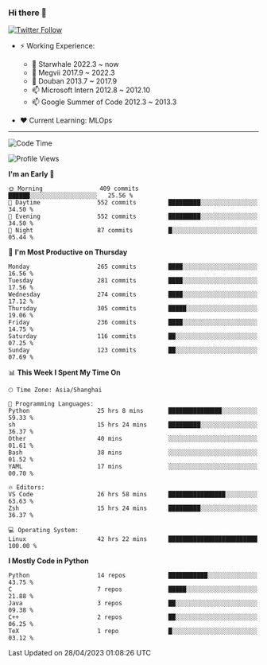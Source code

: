 ### Hi there 👋

[![Twitter Follow](https://img.shields.io/twitter/follow/tianweidut?style=social)](https://twitter.com/tianweidut)

- ⚡ Working Experience:
  - 🔭 Starwhale 2022.3 ~ now
  - 🌱 Megvii 2017.9 ~ 2022.3
  - 🌱 Douban 2013.7 ~ 2017.9
  - 📫 Microsoft Intern 2012.8 ~ 2012.10
  - 📫 Google Summer of Code 2012.3 ~ 2013.3

- ❤️ Current Learning: MLOps

---
<!--START_SECTION:waka-->
![Code Time](http://img.shields.io/badge/Code%20Time-3%2C985%20hrs%2044%20mins-blue)

![Profile Views](http://img.shields.io/badge/Profile%20Views-0-blue)

**I'm an Early 🐤** 

```text
🌞 Morning                409 commits         ██████░░░░░░░░░░░░░░░░░░░   25.56 % 
🌆 Daytime                552 commits         █████████░░░░░░░░░░░░░░░░   34.50 % 
🌃 Evening                552 commits         █████████░░░░░░░░░░░░░░░░   34.50 % 
🌙 Night                  87 commits          █░░░░░░░░░░░░░░░░░░░░░░░░   05.44 % 
```
📅 **I'm Most Productive on Thursday** 

```text
Monday                   265 commits         ████░░░░░░░░░░░░░░░░░░░░░   16.56 % 
Tuesday                  281 commits         ████░░░░░░░░░░░░░░░░░░░░░   17.56 % 
Wednesday                274 commits         ████░░░░░░░░░░░░░░░░░░░░░   17.12 % 
Thursday                 305 commits         █████░░░░░░░░░░░░░░░░░░░░   19.06 % 
Friday                   236 commits         ████░░░░░░░░░░░░░░░░░░░░░   14.75 % 
Saturday                 116 commits         ██░░░░░░░░░░░░░░░░░░░░░░░   07.25 % 
Sunday                   123 commits         ██░░░░░░░░░░░░░░░░░░░░░░░   07.69 % 
```


📊 **This Week I Spent My Time On** 

```text
🕑︎ Time Zone: Asia/Shanghai

💬 Programming Languages: 
Python                   25 hrs 8 mins       ███████████████░░░░░░░░░░   59.33 % 
sh                       15 hrs 24 mins      █████████░░░░░░░░░░░░░░░░   36.37 % 
Other                    40 mins             ░░░░░░░░░░░░░░░░░░░░░░░░░   01.61 % 
Bash                     38 mins             ░░░░░░░░░░░░░░░░░░░░░░░░░   01.52 % 
YAML                     17 mins             ░░░░░░░░░░░░░░░░░░░░░░░░░   00.70 % 

🔥 Editors: 
VS Code                  26 hrs 58 mins      ████████████████░░░░░░░░░   63.63 % 
Zsh                      15 hrs 24 mins      █████████░░░░░░░░░░░░░░░░   36.37 % 

💻 Operating System: 
Linux                    42 hrs 22 mins      █████████████████████████   100.00 % 
```

**I Mostly Code in Python** 

```text
Python                   14 repos            ███████████░░░░░░░░░░░░░░   43.75 % 
C                        7 repos             █████░░░░░░░░░░░░░░░░░░░░   21.88 % 
Java                     3 repos             ██░░░░░░░░░░░░░░░░░░░░░░░   09.38 % 
C++                      2 repos             ██░░░░░░░░░░░░░░░░░░░░░░░   06.25 % 
TeX                      1 repo              █░░░░░░░░░░░░░░░░░░░░░░░░   03.12 % 
```




 Last Updated on 28/04/2023 01:08:26 UTC
<!--END_SECTION:waka-->
